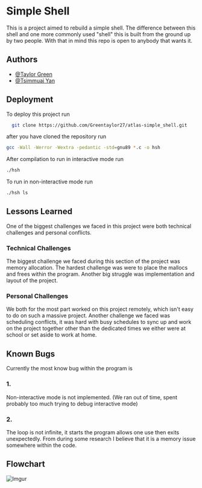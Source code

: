 
# Simple Shell

This is a project aimed to rebuild a simple shell. The difference between this shell and one more commonly used "shell" this is built from the ground up by two people. With that in mind this repo is open to anybody that wants it.


## Authors

- [@Taylor Green](https://www.github.com/Greentaylor27)
- [@Tsimmuaj Yan](https://github.com/Jimwall0)


## Deployment

To deploy this project run

```bash
  git clone https://github.com/Greentaylor27/atlas-simple_shell.git
```
after you have cloned the repository run

```bash
gcc -Wall -Werror -Wextra -pedantic -std=gnu89 *.c -o hsh
```
After compilation to run in interactive mode run

```bash
./hsh
```
To run in non-interactive mode run

```bash
./hsh ls
```


## Lessons Learned

One of the biggest challenges we faced in this project were both technical challenges and personal conflicts.

### Technical Challenges

The biggest challenge we faced during this section of the project was memory allocation. The hardest challenge was were to place the mallocs and frees within the program. Another big struggle was implementation and layout of the project.

### Personal Challenges

We both for the most part worked on this project remotely, which isn't easy to do on such a massive project. Another challenge we faced was scheduling conflicts, it was hard with busy schedules to sync up and work on the project together other than the dedicated times we either were at school or set aside to work at home.
## Known Bugs

Currently the most know bug within the program is 

### 1.

Non-interactive mode is not implemented. (We ran out of time, spent probably too much trying to debug interactive mode)

### 2.

The loop is not infinite, it starts the program allows one use then exits unexpectedly. From during some research I believe that it is a memory issue somewhere within the code.
## Flowchart

![Imgur](https://i.imgur.com/SQLra8e.jpeg)
